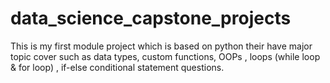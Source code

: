 # data_science_capstone_projects
This is my first module project which is based on python their have major topic cover such as data types, custom functions, OOPs , loops (while loop &amp; for loop) , if-else conditional statement questions.

